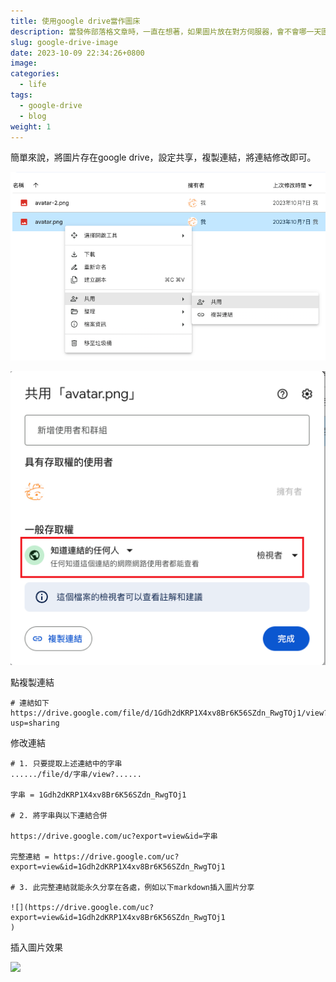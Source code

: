 ```yaml
---
title: 使用google drive當作圖床
description: 當發佈部落格文章時，一直在想著，如果圖片放在對方伺服器，會不會哪一天圖片失效，圖片能放在哪永久儲存呢?
slug: google-drive-image
date: 2023-10-09 22:34:26+0800
image: 
categories:
  - life
tags:
  - google-drive
  - blog
weight: 1
---
```


簡單來說，將圖片存在google drive，設定共享，複製連結，將連結修改即可。

![](media/Pasted-image-20231009224246.png)

![](media/Pasted-image-20231009224352.png)

點複製連結
```
# 連結如下
https://drive.google.com/file/d/1Gdh2dKRP1X4xv8Br6K56SZdn_RwgTOj1/view?usp=sharing

```
修改連結

```
# 1. 只要提取上述連結中的字串
....../file/d/字串/view?......

字串 = 1Gdh2dKRP1X4xv8Br6K56SZdn_RwgTOj1

# 2. 將字串與以下連結合併

https://drive.google.com/uc?export=view&id=字串

完整連結 = https://drive.google.com/uc?export=view&id=1Gdh2dKRP1X4xv8Br6K56SZdn_RwgTOj1

# 3. 此完整連結就能永久分享在各處，例如以下markdown插入圖片分享

![](https://drive.google.com/uc?export=view&id=1Gdh2dKRP1X4xv8Br6K56SZdn_RwgTOj1
)

```

插入圖片效果

![](https://drive.google.com/uc?export=view&id=1Gdh2dKRP1X4xv8Br6K56SZdn_RwgTOj1
)
